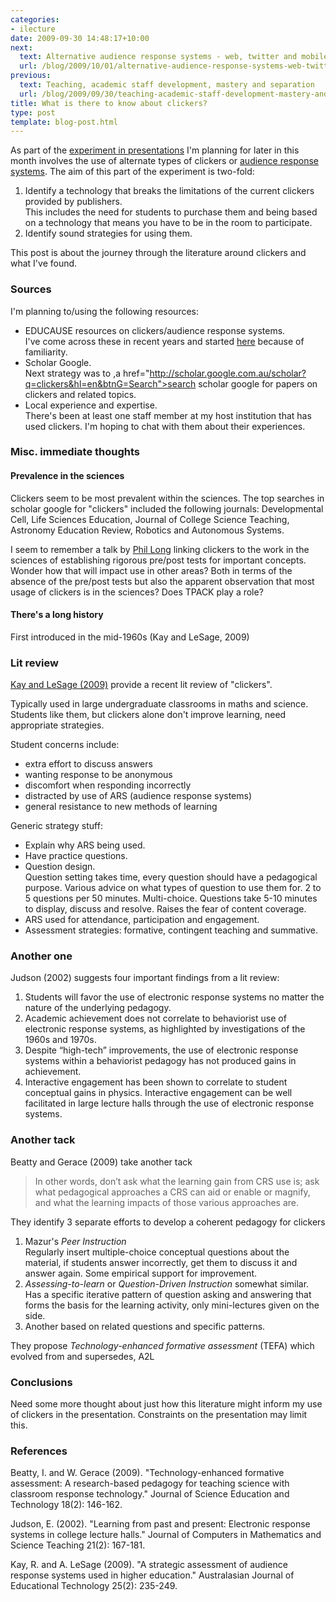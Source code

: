 ```yaml
---
categories:
- ilecture
date: 2009-09-30 14:48:17+10:00
next:
  text: Alternative audience response systems - web, twitter and mobile phone
  url: /blog/2009/10/01/alternative-audience-response-systems-web-twitter-and-mobile-phone/
previous:
  text: Teaching, academic staff development, mastery and separation
  url: /blog/2009/09/30/teaching-academic-staff-development-mastery-and-separation/
title: What is there to know about clickers?
type: post
template: blog-post.html
---
```

As part of the [experiment in presentations](/blog/2009/09/28/small-changes-in-lectures-ustream-votapedia/) I'm planning for later in this month involves the use of alternate types of clickers or [audience response systems](http://en.wikipedia.org/wiki/Audience_response). The aim of this part of the experiment is two-fold:

1. Identify a technology that breaks the limitations of the current clickers provided by publishers.  
    This includes the need for students to purchase them and being based on a technology that means you have to be in the room to participate.
2. Identify sound strategies for using them.

This post is about the journey through the literature around clickers and what I've found.

### Sources

I'm planning to/using the following resources:

- EDUCAUSE resources on clickers/audience response systems.  
    I've come across these in recent years and started [here](http://www.educause.edu/Resources/Browse/ClassroomResponseSystems/28524) because of familiarity.
- Scholar Google.  
    Next strategy was to ,a href="http://scholar.google.com.au/scholar?q=clickers&hl=en&btnG=Search">search scholar google for papers on clickers and related topics.
- Local experience and expertise.  
    There's been at least one staff member at my host institution that has used clickers. I'm hoping to chat with them about their experiences.

### Misc. immediate thoughts

#### Prevalence in the sciences

Clickers seem to be most prevalent within the sciences. The top searches in scholar google for "clickers" included the following journals: Developmental Cell, Life Sciences Education, Journal of College Science Teaching, Astronomy Education Review, Robotics and Autonomous Systems.

I seem to remember a talk by [Phil Long](http://web.mit.edu/longpd/www/longpd.htm) linking clickers to the work in the sciences of establishing rigorous pre/post tests for important concepts. Wonder how that will impact use in other areas? Both in terms of the absence of the pre/post tests but also the apparent observation that most usage of clickers is in the sciences? Does TPACK play a role?

#### There's a long history

First introduced in the mid-1960s (Kay and LeSage, 2009)

### Lit review

[Kay and LeSage (2009)](http://www.ascilite.org.au/ajet/ajet25/kay.html) provide a recent lit review of "clickers".

Typically used in large undergraduate classrooms in maths and science. Students like them, but clickers alone don't improve learning, need appropriate strategies.

Student concerns include:

- extra effort to discuss answers
- wanting response to be anonymous
- discomfort when responding incorrectly
- distracted by use of ARS (audience response systems)
- general resistance to new methods of learning

Generic strategy stuff:

- Explain why ARS being used.
- Have practice questions.
- Question design.  
    Question setting takes time, every question should have a pedagogical purpose. Various advice on what types of question to use them for. 2 to 5 questions per 50 minutes. Multi-choice. Questions take 5-10 minutes to display, discuss and resolve. Raises the fear of content coverage.
- ARS used for attendance, participation and engagement.
- Assessment strategies: formative, contingent teaching and summative.

### Another one

Judson (2002) suggests four important findings from a lit review:

1. Students will favor the use of electronic response systems no matter the nature of the underlying pedagogy.
2. Academic achievement does not correlate to behaviorist use of electronic response systems, as highlighted by investigations of the 1960s and 1970s.
3. Despite “high-tech” improvements, the use of electronic response systems within a behaviorist pedagogy has not produced gains in achievement.
4. Interactive engagement has been shown to correlate to student conceptual gains in physics. Interactive engagement can be well facilitated in large lecture halls through the use of electronic response systems.

### Another tack

Beatty and Gerace (2009) take another tack

> In other words, don’t ask what the learning gain from CRS use is; ask what pedagogical approaches a CRS can aid or enable or magnify, and what the learning impacts of those various approaches are.

They identify 3 separate efforts to develop a coherent pedagogy for clickers

1. Mazur's _Peer Instruction_  
    Regularly insert multiple-choice conceptual questions about the material, if students answer incorrectly, get them to discuss it and answer again. Some empirical support for improvement.
2. _Assessing-to-learn_ or _Question-Driven Instruction_ somewhat similar.  
    Has a specific iterative pattern of question asking and answering that forms the basis for the learning activity, only mini-lectures given on the side.
3. Another based on related questions and specific patterns.

They propose _Technology-enhanced formative assessment_ (TEFA) which evolved from and supersedes, A2L

### Conclusions

Need some more thought about just how this literature might inform my use of clickers in the presentation. Constraints on the presentation may limit this.

### References

Beatty, I. and W. Gerace (2009). "Technology-enhanced formative assessment: A research-based pedagogy for teaching science with classroom response technology." Journal of Science Education and Technology 18(2): 146-162.

Judson, E. (2002). "Learning from past and present: Electronic response systems in college lecture halls." Journal of Computers in Mathematics and Science Teaching 21(2): 167-181.

Kay, R. and A. LeSage (2009). "A strategic assessment of audience response systems used in higher education." Australasian Journal of Educational Technology 25(2): 235-249.